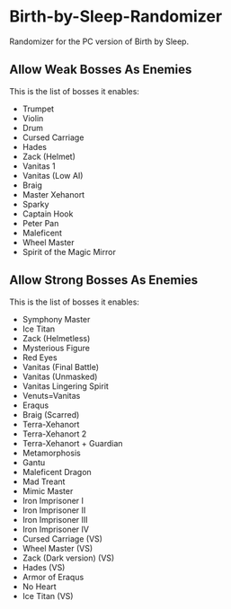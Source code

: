# Birth-by-Sleep-Randomizer
Randomizer for the PC version of Birth by Sleep.

## Allow Weak Bosses As Enemies
This is the list of bosses it enables:
- Trumpet
- Violin
- Drum
- Cursed Carriage
- Hades
- Zack (Helmet)
- Vanitas 1
- Vanitas (Low AI)
- Braig
- Master Xehanort
- Sparky
- Captain Hook
- Peter Pan
- Maleficent
- Wheel Master
- Spirit of the Magic Mirror

## Allow Strong Bosses As Enemies
This is the list of bosses it enables:
- Symphony Master
- Ice Titan
- Zack (Helmetless)
- Mysterious Figure
- Red Eyes
- Vanitas (Final Battle)
- Vanitas (Unmasked)
- Vanitas Lingering Spirit
- Venuts=Vanitas
- Eraqus
- Braig (Scarred)
- Terra-Xehanort
- Terra-Xehanort 2
- Terra-Xehanort + Guardian
- Metamorphosis
- Gantu
- Maleficent Dragon
- Mad Treant
- Mimic Master
- Iron Imprisoner I
- Iron Imprisoner II
- Iron Imprisoner III
- Iron Imprisoner IV
- Cursed Carriage (VS)
- Wheel Master (VS)
- Zack (Dark version) (VS)
- Hades (VS)
- Armor of Eraqus
- No Heart
- Ice Titan (VS)
